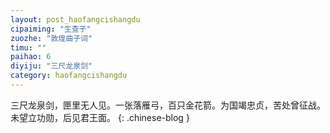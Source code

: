 ```yaml
---
layout: post_haofangcishangdu
cipaiming: "生查子"
zuozhe: "敦煌曲子词"
timu: ""
paihao: 6
diyiju: "三尺龙泉剑"
category: haofangcishangdu
---
```


三尺龙泉剑，匣里无人见。一张落雁弓，百只金花箭。为国竭忠贞，苦处曾征战。未望立功勋，后见君王面。
{: .chinese-blog }